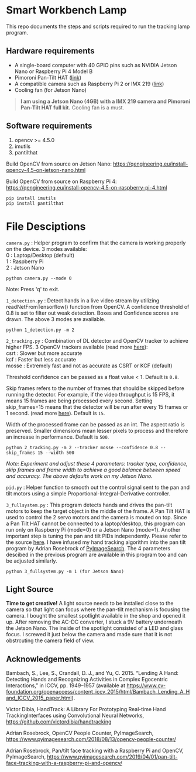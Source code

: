 # Smart Workbench Lamp
This repo documents the steps and scripts required to run the tracking lamp program. 

## Hardware requirements
- A single-board computer with 40 GPIO pins such as NVIDIA Jetson Nano or Raspberry Pi 4 Model B
- Pimoroni Pan-Tilt HAT ([link](https://shop.pimoroni.com/products/pan-tilt-hat?variant=22408353287))
- A compatible camera such as Raspberry Pi 2 or IMX 219 ([link](https://www.waveshare.com/IMX219-77-Camera.htm))
- Cooling fan (for Jetson Nano)

> **I am using a Jetson Nano (4GB) with a IMX 219 camera and Pimoroni Pan-Tilt HAT full kit.** Cooling fan is a must.

## Software requirements

1. opencv >= 4.5.0
2. imutils
3. pantilthat

Build OpenCV from source on Jetson Nano: https://qengineering.eu/install-opencv-4.5-on-jetson-nano.html

Build OpenCV from source on Raspberry Pi 4: https://qengineering.eu/install-opencv-4.5-on-raspberry-pi-4.html

    pip install imutils
    pip install pantilthat

# File Desciptions

`camera.py` : Helper program to confirm that the camera is working properly on the device. 3 modes available:  
0 : Laptop/Desktop (default)  
1 : Raspberry Pi  
2 : Jetson Nano

    python camera.py --mode 0

Note: Press 'q' to exit.

`1_detection.py` : Detect hands in a live video stream by utilizing readNetFromTensorflow() function from OpenCV. A confidence threshold of 0.8 is set to filter out weak detection. Boxes and Confidence scores are drawn. The above 3 modes are available.

    python 1_detection.py -m 2

`2_tracking.py` : Combination of DL detector and OpenCV tracker to achieve higher FPS. 3 OpenCV trackers available (read more [here](https://www.pyimagesearch.com/2018/07/30/opencv-object-tracking/)):  
csrt : Slower but more accurate  
kcf : Faster but less accurate  
mosse : Extremely fast and not as accurate as CSRT or KCF (default)  

Threshold confidence can be passed as a float value < 1. Default is `0.8`.

Skip frames refers to the number of frames that should be skipped before running the detector. For example, if the video throughput is 15 FPS, it means 15 frames are being processed every second. Setting skip_frames=15 means that the detector will be run after every 15 frames or 1 second. (read more [here](https://www.pyimagesearch.com/2018/08/13/opencv-people-counter/)). Default is `15`.

Width of the processed frame can be passed as an int. The aspect ratio is preserved. Smaller dimensions mean lesser pixels to process and therefore an increase in performance. Default is `500`.

    python 2_tracking.py -m 2 --tracker mosse --confidence 0.8 --skip_frames 15 --width 500

*Note: Experiment and adjust these 4 parameters: tracker type, confidence, skip frames and frame width to achieve a good balance between speed and accuracy. The above defaults work on my Jetson Nano.*

`pid.py` : Helper function to smooth out the control signal sent to the pan and tilt motors using a simple Proportional-Integral-Derivative controller.

`3_fullsystem.py` : This program detects hands and drives the pan-tilt motors to keep the target object in the middle of the frame. A Pan Tilt HAT is used to control the 2 servo motors and the camera is mouted on top. Since a Pan Tilt HAT cannot be connected to a laptop/desktop, this program can run only on Raspberry Pi (mode=0) or a Jetson Nano (mode=1). Another important step is tuning the pan and tilt PIDs independently. Please refer to the source [here](https://www.pyimagesearch.com/2019/04/01/pan-tilt-face-tracking-with-a-raspberry-pi-and-opencv/). I have infused my hand tracking algorithm into the pan tilt program by Adrian Rosebrock of [PyImageSearch](https://www.pyimagesearch.com/). The 4 parameters descibed in the previous program are available in this program too and can be adjusted similarly.

    python 3_fullsystem.py -m 1 (for Jetson Nano)

## Light Source

**Time to get creative!** A light source needs to be installed close to the camera so that light can focus where the pan-tilt mechanism is focusing the camera. I bought the smallest spotlight available in the shop and opened it up. After removing the AC-DC converter, I stuck a 9V battery underneath the Jetson Nano. The inside of the spotlight consisted of a LED and glass focus. I screwed it just below the camera and made sure that it is not obstrcuting the camera field of view.

## Acknowledgements

Bambach, S., Lee, S., Crandall, D. J., and Yu, C. 2015. “Lending A Hand: Detecting Hands and Recognizing Activities in Complex Egocentric Interactions,” in ICCV, pp. 1949–1957 (available at https://www.cv-foundation.org/openaccess/content_iccv_2015/html/Bambach_Lending_A_Hand_ICCV_2015_paper.html).

Victor Dibia, HandTrack: A Library For Prototyping Real-time Hand TrackingInterfaces using Convolutional Neural Networks, https://github.com/victordibia/handtracking

Adrian Rosebrock, OpenCV People Counter, PyImageSearch, https://www.pyimagesearch.com/2018/08/13/opencv-people-counter/

Adrian Rosebrock, Pan/tilt face tracking with a Raspberry Pi and OpenCV, PyImageSearch, https://www.pyimagesearch.com/2019/04/01/pan-tilt-face-tracking-with-a-raspberry-pi-and-opencv/
